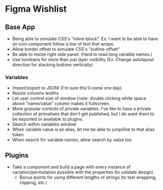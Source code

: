# Figma Wishlist

## Base App

* Being able to simulate CSS's "inline-block". Ex. I want to be able to have an icon component follow a line of text that wraps.
* Allow border offset to simulate CSS's "outline-offset"
* Be able to resize right side panel. (Hard to read long variable names.)
* Use booleans for more than just layer visibility (Ex. Change autolayout direction for stacking buttons vertically)

### Variables
  * Import/export to JSON! (I'm sure this'll come one day)    
  * Resize columns widths
  * Let user control size of window (note: double clicking white space above "name/value" column makes it fullscreen.
  * More granular controls of private variables. I've like to have a private collection of primatives that don't get published, but I do want them to be exported or available to plugins.
  * Search within variables window
  * When variable value is an alias, let me be able to jump/link to that alias token
  * When search for variable names, allow search by value too
 

 
## Plugins
* Take a component and build a page with every instance of variation/permutation possible with the properties (to validate design)
    * Bonus points for using different lengths of strings (to test wrapping, clipping, etc.)  
